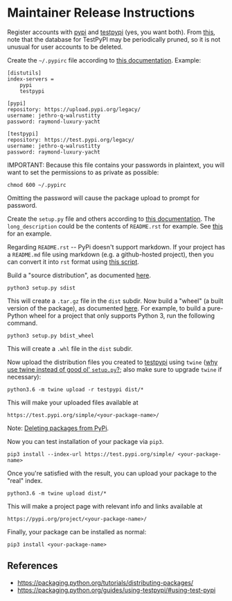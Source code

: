 # Maintainer Release Instructions

Register accounts with [pypi](https://pypi.org/account/register/) and [testpypi](https://test.pypi.org/account/register/)
(yes, you want both).  From [this](https://packaging.python.org/guides/using-testpypi/#using-test-pypi), note that the
database for TestPyPI may be periodically pruned, so it is not unusual for user accounts to be deleted.

Create the `~/.pypirc` file according to [this documentation](https://packaging.python.org/guides/migrating-to-pypi-org/).
Example:

    [distutils]
    index-servers =
        pypi
        testpypi

    [pypi]
    repository: https://upload.pypi.org/legacy/
    username: jethro-q-walrustitty
    password: raymond-luxury-yacht

    [testpypi]
    repository: https://test.pypi.org/legacy/
    username: jethro-q-walrustitty
    password: raymond-luxury-yacht

IMPORTANT: Because this file contains your passwords in plaintext, you will want to set the permissions to as private as possible:

    chmod 600 ~/.pypirc

Omitting the password will cause the package upload to prompt for password.

Create the `setup.py` file and others according to
[this documentation](https://packaging.python.org/tutorials/distributing-packages/#initial-files).
The `long_description` could be the contents of `README.rst` for example.  See [this](setup.py) for an example.

Regarding `README.rst` -- PyPi doesn't support markdown.  If your project has a `README.md` file using markdown (e.g. a
github-hosted project), then you can convert it into `rst` format using [this script](generate-README.rst.py).

Build a "source distribution", as documented [here](https://packaging.python.org/tutorials/distributing-packages/#source-distributions).

    python3 setup.py sdist

This will create a `.tar.gz` file in the `dist` subdir.  Now build a "wheel" (a built version of the package), as documented
[here](https://packaging.python.org/tutorials/distributing-packages/#pure-python-wheels).  For example, to build a pure-Python
wheel for a project that only supports Python 3, run the following command.

    python3 setup.py bdist_wheel

This will create a `.whl` file in the `dist` subdir.

Now upload the distribution files you created to [testpypi](https://testpypi.python.org/pypi/) using `twine`
([why use twine instead of good ol' `setup.py`?](https://pypi.python.org/pypi/twine); also make sure to upgrade
`twine` if necessary):

    python3.6 -m twine upload -r testpypi dist/*

This will make your uploaded files available at

    https://test.pypi.org/simple/<your-package-name>/

Note: [Deleting packages from PyPi](http://comments.gmane.org/gmane.comp.python.distutils.devel/22739).

Now you can test installation of your package via `pip3`.

    pip3 install --index-url https://test.pypi.org/simple/ <your-package-name>

Once you're satisfied with the result, you can upload your package to the "real" index.

    python3.6 -m twine upload dist/*

This will make a project page with relevant info and links available at

    https://pypi.org/project/<your-package-name>/

Finally, your package can be installed as normal:

    pip3 install <your-package-name>

## References

-   https://packaging.python.org/tutorials/distributing-packages/
-   https://packaging.python.org/guides/using-testpypi/#using-test-pypi
